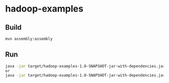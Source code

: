# hadoop-examples
## Build
```bash
mvn assembly:assembly
```
## Run
```bash
java -jar target/hadoop-examples-1.0-SNAPSHOT-jar-with-dependencies.jar server
or
java -jar target/hadoop-examples-1.0-SNAPSHOT-jar-with-dependencies.jar client
```
